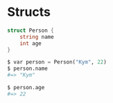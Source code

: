 # Structs

```csharp
struct Person {
    string name
    int age
}
```

```python
$ var person = Person("Kym", 22)
$ person.name
#=> "Kym"

$ person.age
#=> 22
```
